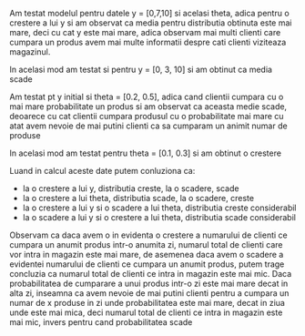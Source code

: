 Am testat modelul pentru datele y = [0,7,10] si acelasi theta, adica pentru o crestere a lui y si am observat ca media pentru distributia obtinuta este mai mare, deci cu cat y este mai mare, adica observam mai multi clienti care cumpara un produs avem mai multe informatii despre cati clienti viziteaza magazinul.


In acelasi mod am testat si pentru y = [0, 3, 10] si am obtinut ca media scade

Am testat pt y initial si theta = [0.2, 0.5], adica cand clientii cumpara cu o mai mare probabilitate un produs si am observat ca aceasta medie scade, deoarece cu cat clientii cumpara produsul cu o probabilitate mai mare cu atat avem nevoie de mai putini clienti ca sa cumparam un animit numar de produse


In acelasi mod am testat pentru theta = [0.1, 0.3] si am obtinut o crestere

Luand in calcul aceste date putem conluziona ca:
- la o crestere a lui y, distributia creste, la o scadere, scade
- la o crestere a lui theta, distributia scade, la o scadere, creste
- la o crestere a lui y si o scadere a lui theta, distributia creste considerabil
- la o scadere a lui y si o crestere a lui theta, distributia scade considerabil


Observam ca daca avem o in evidenta o crestere a numarului de clienti ce cumpara un anumit produs intr-o anumita zi, numarul total de clienti care vor intra in magazin este mai mare, de asemenea daca avem o scadere a evidentei numarului de clienti ce cumpara un anumit produs, putem trage concluzia ca numarul total de clienti ce intra in magazin este  mai mic.
Daca probabilitatea de cumparare a unui produs intr-o zi este mai mare decat in alta zi, inseamna ca avem nevoie de mai putini clienti pentru a cumpara un numar de x produse in zi unde probabilitatea este mai mare, decat in ziua unde este mai mica, deci numarul total de clienti ce intra in magazin este mai mic, invers pentru cand probabilitatea scade
